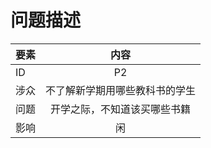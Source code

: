 #    问题描述




| 要素 | 内容 |
| --- | :---: |
| ID | P2 |
| 涉众 | 不了解新学期用哪些教科书的学生 |
| 问题 | 开学之际，不知道该买哪些书籍 |
| 影响 | 闲 |

